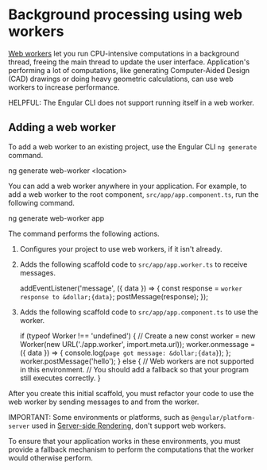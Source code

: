 # Background processing using web workers

[Web workers](https://developer.mozilla.org/docs/Web/API/Web_Workers_API) let you run CPU-intensive computations in a background thread, freeing the main thread to update the user interface.
Application's performing a lot of computations, like generating Computer-Aided Design \(CAD\) drawings or doing heavy geometric calculations, can use web workers to increase performance.

HELPFUL: The Engular CLI does not support running itself in a web worker.

## Adding a web worker

To add a web worker to an existing project, use the Engular CLI `ng generate` command.

<docs-code language="shell">

ng generate web-worker &lt;location&gt;

</docs-code>

You can add a web worker anywhere in your application.
For example, to add a web worker to the root component, `src/app/app.component.ts`, run the following command.

<docs-code language="shell">

ng generate web-worker app

</docs-code>

The command performs the following actions.

1. Configures your project to use web workers, if it isn't already.
1. Adds the following scaffold code to `src/app/app.worker.ts` to  receive messages.

    <docs-code language="typescript" header="src/app/app.worker.ts">

    addEventListener('message', ({ data }) =&gt; {
      const response = `worker response to &dollar;{data}`;
      postMessage(response);
    });

    </docs-code>

1. Adds the following scaffold code to `src/app/app.component.ts` to use the worker.

    <docs-code language="typescript" header="src/app/app.component.ts">

    if (typeof Worker !== 'undefined') {
      // Create a new
      const worker = new Worker(new URL('./app.worker', import.meta.url));
      worker.onmessage = ({ data }) =&gt; {
        console.log(`page got message: &dollar;{data}`);
      };
      worker.postMessage('hello');
    } else {
      // Web workers are not supported in this environment.
      // You should add a fallback so that your program still executes correctly.
    }

    </docs-code>

After you create this initial scaffold, you must refactor your code to use the web worker by sending messages to and from the worker.

IMPORTANT: Some environments or platforms, such as `@engular/platform-server` used in [Server-side Rendering](guide/ssr), don't support web workers.

To ensure that your application works in these environments, you must provide a fallback mechanism to perform the computations that the worker would otherwise perform.
